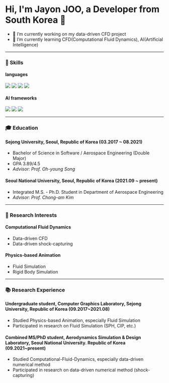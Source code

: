 # Hi, I'm Jayon JOO, a Developer from South Korea 👋

- 🔭 I’m currently working on my data-driven CFD project
- 🌱 I’m currently learning CFD(Computational Fluid Dynamics), AI(Artificial Intelligence)  

---

### 💪 Skills
#### languages
<img src="https://img.shields.io/badge/c-A8B9CC?style=badge&logo=c%2B%2B&logoColor=white"/></a>
<img src="https://img.shields.io/badge/c++-00599C?style=badge&logo=c%2B%2B&logoColor=white"/></a>
<img src="https://img.shields.io/badge/Python-3766AB?style=badge&logo=Python&logoColor=white"/></a>
<img src="https://img.shields.io/badge/Java-007396?style=badge&logo=Python&logoColor=white"/></a>
#### AI frameworks
<img src="https://img.shields.io/badge/PyTorch-EE4C2C?style=badge&logo=Python&logoColor=white"/></a>
<img src="https://img.shields.io/badge/PyTorch Lightning-792EE5?style=badge&logo=Python&logoColor=white"/></a>
<img src="https://img.shields.io/badge/TensorFlow-FF6F00?style=badge&logo=Python&logoColor=white"/></a>

---
### 🎓 Education
#### Sejong University, Seoul, Republic of Korea (03.2017 ~ 08.2021)
- Bachelor of  Science in Software / Aerospace Engineering (Double Major)
- GPA 3.89/4.5
- _Advisor: Prof. Oh-young Song_
#### Seoul National University, Seoul, Republic of Korea (2021.09 ~ present)
- Integrated M.S. - Ph.D. Student in Department of Aerospace Engineering 
- _Advisor: Prof. Chong-am Kim_

---
### 📖 Research Interests
#### Computational Fluid Dynamics
- Data-driven CFD
- Data-driven shock-capturing
#### Physics-based Animation
- Fluid Simulation
- Rigid Body Simulation

---

### 📚 Research Experience
#### Undergraduate student, Computer Graphics Laboratory, Sejong University, Republic of Korea (09.2017~2021.08)
- Studied Physics-based Animation, especially Fluid Simulation
- Participated in research on Fluid Simulation (SPH, CIP, etc.)
#### Combined MS/PhD student, Aerodynamics Simulation & Design Laboratory, Seoul National University. Republic of Korea (09.2021~present)
- Studied Computational-Fluid-Dynamics, especially data-driven numerical method
- Participated in research on data-driven numerical method (shock-capturing)


<!--
**zoonature/zoonature** is a ✨ _special_ ✨ repository because its `README.md` (this file) appears on your GitHub profile.
-->
